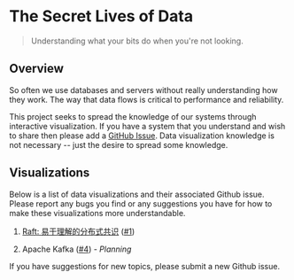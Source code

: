 The Secret Lives of Data
========================

> Understanding what your bits do when you're not looking.

## Overview

So often we use databases and servers without really understanding how they work.
The way that data flows is critical to performance and reliability.

This project seeks to spread the knowledge of our systems through interactive visualization.
If you have a system that you understand and wish to share then please add a [GitHub Issue](https://github.com/benbjohnson/thesecretlivesofdata/issues).
Data visualization knowledge is not necessary -- just the desire to spread some knowledge.


## Visualizations

Below is a list of data visualizations and their associated Github issue.
Please report any bugs you find or any suggestions you have for how to make these visualizations more understandable.

1. [Raft: 易于理解的分布式共识](http://thesecretlivesofdata.com/raft) ([#1](https://github.com/benbjohnson/thesecretlivesofdata/issues/1))

2. Apache Kafka ([#4](https://github.com/benbjohnson/thesecretlivesofdata/issues/4)) - *Planning*

If you have suggestions for new topics, please submit a new Github issue.

